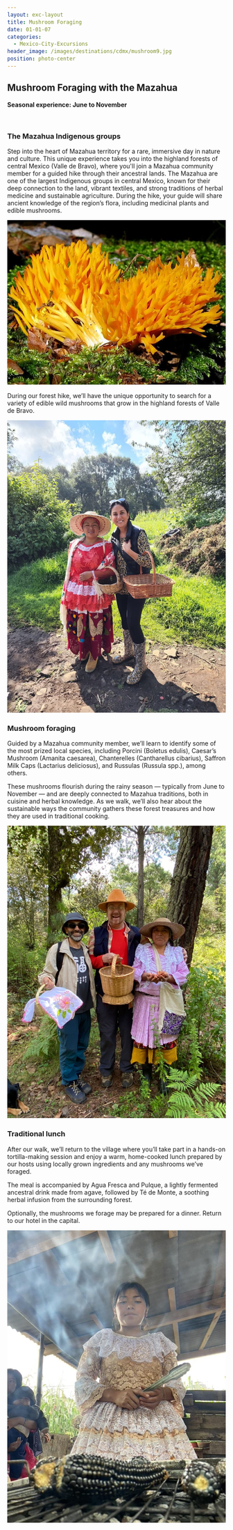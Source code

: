 ```yaml
---
layout: exc-layout
title: Mushroom Foraging 
date: 01-01-07
categories:
  - Mexico-City-Excursions
header_image: /images/destinations/cdmx/mushroom9.jpg
position: photo-center
---
```

## Mushroom Foraging with the Mazahua
**Seasonal experience: June to November**

&nbsp;

### The Mazahua Indigenous groups

Step into the heart of Mazahua territory for a rare, immersive day in nature and culture. This unique experience takes you into the highland forests of central Mexico (Valle de Bravo), where you'll join a Mazahua community member for a guided hike through their ancestral lands.
The Mazahua are one of the largest Indigenous groups in central Mexico, known for their deep connection to the land, vibrant textiles, and strong traditions of herbal medicine and sustainable agriculture. During the hike, your guide will share ancient knowledge of the region’s flora, including medicinal plants and edible mushrooms.

![Mushroom Foraging](/images/destinations/cdmx/mushroom8.jpg)

During our forest hike, we’ll have the unique opportunity to search for a variety of edible wild mushrooms that grow in the highland forests of Valle de Bravo.

![Mushroom Foraging](/images/destinations/cdmx/mushroom1.jpg)

### Mushroom foraging

Guided by a Mazahua community member, we’ll learn to identify some of the most prized local species, including Porcini (Boletus edulis), Caesar’s Mushroom (Amanita caesarea), Chanterelles (Cantharellus cibarius), Saffron Milk Caps (Lactarius deliciosus), and Russulas (Russula spp.), among others.

These mushrooms flourish during the rainy season — typically from June to November — and are deeply connected to Mazahua traditions, both in cuisine and herbal knowledge. As we walk, we’ll also hear about the sustainable ways the community gathers these forest treasures and how they are used in traditional cooking.

![Mushroom Foraging](/images/destinations/cdmx/mushroom7.jpg)


### Traditional lunch

After our walk, we’ll return to the village where you’ll take part in a hands-on tortilla-making session and enjoy a warm, home-cooked lunch prepared by our hosts using locally grown ingredients and any mushrooms we’ve foraged.

The meal is accompanied by Agua Fresca and Pulque, a lightly fermented ancestral drink made from agave, followed by Té de Monte, a soothing herbal infusion from the surrounding forest.

Optionally, the mushrooms we forage may be prepared for a dinner. Return to our hotel in the capital.

![Mushroom Foraging](/images/destinations/cdmx/mushroom2.jpg)